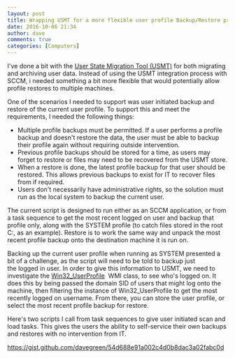 ```yaml
---
layout: post
title: Wrapping USMT for a more flexible user profile Backup/Restore process
date: 2016-10-06 21:34
author: dave
comments: true
categories: [Computers]
---
```

I've done a bit with the <a href="https://technet.microsoft.com/en-us/itpro/windows/deploy/usmt-overview">User State Migration Tool (USMT)</a> for both migrating and archiving user data. Instead of using the USMT integration process with SCCM, i needed something a bit more flexible that would potentially allow profile restores to multiple machines.

One of the scenarios I needed to support was user initiated backup and restore of the current user profile. To support this and meet the requirements, I needed the following things:

<ul>
    <li>Multiple profile backups must be permitted. If a user performs a profile backup and doesn't restore the data, the user must be able to backup their profile again without requiring outside intervention.</li>
    <li>Previous profile backups should be stored for a time, as users may forget to restore or files may need to be recovered from the USMT store.</li>
    <li>When a restore is done, the latest profile backup for that user should be restored. This allows previous backups to exist for IT to recover files from if required.</li>
    <li>Users don't necessarily have administrative rights, so the solution must run as the local system to backup the current user.</li>
</ul>

The current script is designed to run either as an SCCM application, or from a task sequence to get the most recent logged on user and backup that profile only, along with the SYSTEM profile (to catch files stored in the root C:, as an example). Restore is to work the same way and unpack the most recent profile backup onto the destination machine it is run on.

Backing up the current user profile when running as SYSTEM presented a bit of a challenge, as the script will need to be told to backup just the logged in user. In order to give this information to USMT, we need to investigate the <a href="https://msdn.microsoft.com/en-us/library/windows/desktop/hh830632(v=vs.85).aspx">Win32_UserProfile</a>  WMI class, to see who's logged on. It does this by being passed the domain SID of users that might log onto the machine, then filtering the instance of Win32_UserProfile to get the most recently logged on username. From there, you can store the user profile, or select the most recent profile backup for restore.

Here's two scripts I call from task sequences to give user initiated scan and load tasks. This gives the users the ability to self-service their own backups and restores with no intervention from IT.

https://gist.github.com/davegreen/54d688e91a002c4d0b8dac3a02fabc0d

&nbsp;
